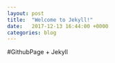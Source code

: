 ```yaml
---
layout: post
title:  "Welcome to Jekyll!"
date:   2017-12-13 16:44:00 +0000
categories: blog
---
```


#GithubPage + Jekyll

